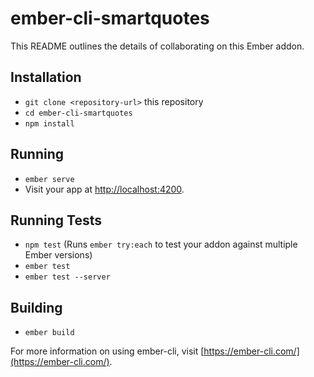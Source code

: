 # ember-cli-smartquotes

This README outlines the details of collaborating on this Ember addon.

## Installation

* `git clone <repository-url>` this repository
* `cd ember-cli-smartquotes`
* `npm install`

## Running

* `ember serve`
* Visit your app at [http://localhost:4200](http://localhost:4200).

## Running Tests

* `npm test` (Runs `ember try:each` to test your addon against multiple Ember versions)
* `ember test`
* `ember test --server`

## Building

* `ember build`

For more information on using ember-cli, visit [https://ember-cli.com/](https://ember-cli.com/).
